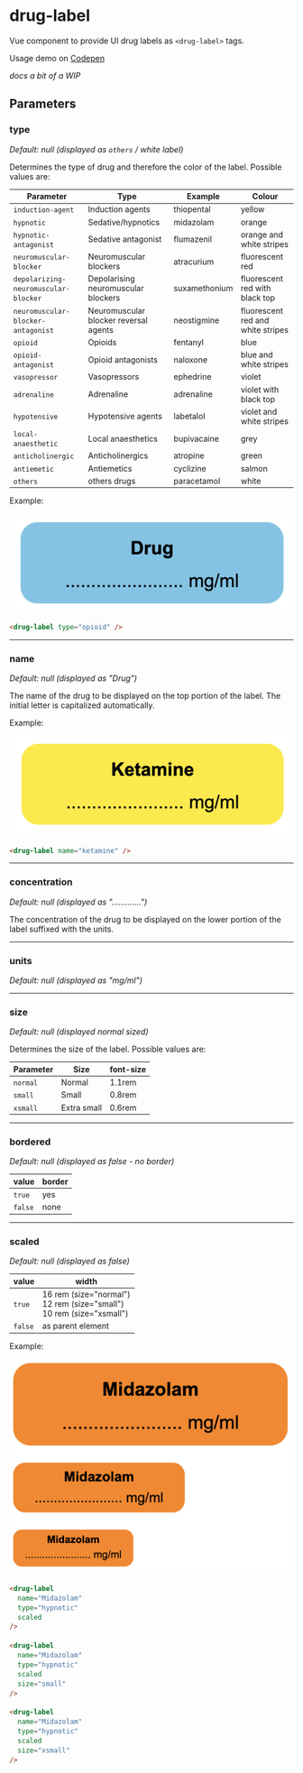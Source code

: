 # drug-label

Vue component to provide UI drug labels as ```<drug-label>``` tags.

Usage demo on [Codepen](https://codepen.io/jplomas/pen/VwRYvrK/8f1c510e34642a5b615f3014f43879f1)

_docs a bit of a WIP_

## Parameters

### type

_Default: null (displayed as ```others``` / white label)_

Determines the type of drug and therefore the color of the label. Possible values are:

| Parameter | Type | Example | Colour |
|------|----|----|--------|
| ```induction-agent```  | Induction agents | thiopental | yellow |
| ```hypnotic``` | Sedative/hypnotics | midazolam | orange |
| ```hypnotic-antagonist``` | Sedative antagonist | flumazenil | orange and white stripes
| ```neuromuscular-blocker``` | Neuromuscular blockers | atracurium | fluorescent red |
| ```depolarizing-neuromuscular-blocker``` | Depolarising neuromuscular blockers | suxamethonium | fluorescent red with black top |
| ```neuromuscular-blocker-antagonist``` | Neuromuscular blocker reversal agents | neostigmine | fluorescent red and white stripes
| ```opioid``` | Opioids | fentanyl | blue |
| ```opioid-antagonist``` | Opioid antagonists | naloxone | blue and white stripes |
| ```vasopressor``` | Vasopressors | ephedrine | violet |
| ```adrenaline``` | Adrenaline | adrenaline | violet with black top |
| ```hypotensive``` | Hypotensive agents | labetalol | violet and white stripes |
| ```local-anaesthetic``` | Local anaesthetics | bupivacaine | grey |
| ```anticholinergic``` | Anticholinergics | atropine | green |
| ```antiemetic``` | Antiemetics | cyclizine | salmon |
| ```others``` | others drugs | paracetamol | white |

Example:

![Opioid label](examples/type.png)

```html
<drug-label type="opioid" />
```

-----

### name

_Default: null (displayed as "Drug")_

The name of the drug to be displayed on the top portion of the label.  The initial letter is capitalized automatically.

Example:

![Ketamine label](examples/name.png)

```html
<drug-label name="ketamine" />
```

-----

### concentration

_Default: null (displayed as ".............")_

The concentration of the drug to be displayed on the lower portion of the label suffixed with the units.

-----

### units

_Default: null (displayed as "mg/ml")_

-----

### size

_Default: null (displayed normal sized)_

Determines the size of the label. Possible values are:

| Parameter | Size | font-size |
|------|----|------|
| ```normal```  | Normal | 1.1rem |
| ```small``` | Small | 0.8rem |
| ```xsmall``` | Extra small | 0.6rem |

-----

### bordered

_Default: null (displayed as false - no border)_

| value | border |
|------|----|
| ```true```  | yes |
| ```false``` | none |

-----

### scaled
_Default: null (displayed as false)_

| value | width |
|------|----|
| ```true```  | 16 rem (size="normal")<br>12 rem (size="small")<br> 10 rem (size="xsmall")
| ```false``` | as parent element |

Example:

![Sizes](examples/size.png)

```html
<drug-label
  name="Midazolam"
  type="hypnotic"
  scaled
/>

<drug-label
  name="Midazolam"
  type="hypnotic"
  scaled
  size="small"
/>

<drug-label
  name="Midazolam"
  type="hypnotic"
  scaled
  size="xsmall"
/>
```
